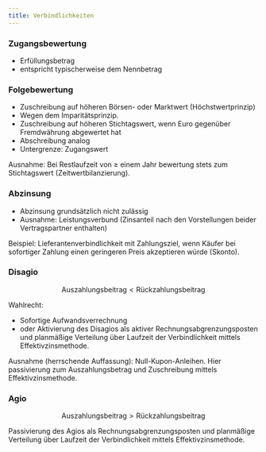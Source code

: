 ```yaml
---
title: Verbindlichkeiten
---
```

### Zugangsbewertung
- Erfüllungsbetrag
- entspricht typischerweise dem Nennbetrag

### Folgebewertung
- Zuschreibung auf höheren Börsen- oder Marktwert (Höchstwertprinzip)
- Wegen dem Imparitätsprinzip.
- Zuschreibung auf höheren Stichtagswert, wenn Euro gegenüber Fremdwährung abgewertet hat
- Abschreibung analog
- Untergrenze: Zugangswert

Ausnahme: Bei Restlaufzeit von $\geq$ einem Jahr bewertung stets zum Stichtagswert (Zeitwertbilanzierung).

### Abzinsung
- Abzinsung grundsätzlich nicht zulässig
- Ausnahme: Leistungsverbund (Zinsanteil nach den Vorstellungen beider Vertragspartner enthalten)

Beispiel: Lieferantenverbindlichkeit mit Zahlungsziel, wenn Käufer bei sofortiger Zahlung einen geringeren Preis akzeptieren würde (Skonto).

### Disagio
$$
\text{Auszahlungsbeitrag} \lt \text{Rückzahlungsbeitrag}
$$

Wahlrecht:
- Sofortige Aufwandsverrechnung
- oder Aktivierung des Disagios als aktiver Rechnungsabgrenzungsposten und planmäßige Verteilung über Laufzeit der Verbindlichkeit mittels Effektivzinsmethode.

Ausnahme (herrschende Auffassung): Null-Kupon-Anleihen. Hier passivierung zum Auszahlungsbetrag und Zuschreibung mittels Effektivzinsmethode.

### Agio
$$
\text{Auszahlungsbeitrag} \gt \text{Rückzahlungsbeitrag}
$$

Passivierung des Agios als Rechnungsabgrenzungsposten und planmäßige Verteilung über Laufzeit der Verbindlichkeit mittels Effektivzinsmethode.
